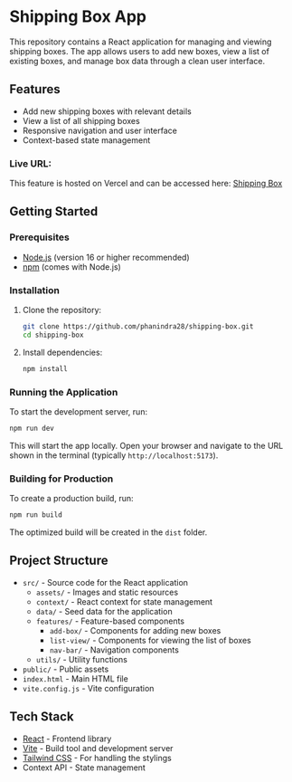 # Shipping Box App

This repository contains a React application for managing and viewing shipping boxes. The app allows users to add new boxes, view a list of existing boxes, and manage box data through a clean user interface.

## Features

- Add new shipping boxes with relevant details
- View a list of all shipping boxes
- Responsive navigation and user interface
- Context-based state management

### Live URL:
This feature is hosted on Vercel and can be accessed here: [Shipping Box](https://shipping-box-drab.vercel.app/)

## Getting Started

### Prerequisites

- [Node.js](https://nodejs.org/) (version 16 or higher recommended)
- [npm](https://www.npmjs.com/) (comes with Node.js)

### Installation

1. Clone the repository:
   ```bash
   git clone https://github.com/phanindra28/shipping-box.git
   cd shipping-box
   ```
2. Install dependencies:
   ```bash
   npm install
   ```

### Running the Application

To start the development server, run:

```bash
npm run dev
```

This will start the app locally. Open your browser and navigate to the URL shown in the terminal (typically `http://localhost:5173`).

### Building for Production

To create a production build, run:

```bash
npm run build
```

The optimized build will be created in the `dist` folder.

## Project Structure

- `src/` - Source code for the React application
  - `assets/` - Images and static resources
  - `context/` - React context for state management
  - `data/` - Seed data for the application
  - `features/` - Feature-based components
    - `add-box/` - Components for adding new boxes
    - `list-view/` - Components for viewing the list of boxes
    - `nav-bar/` - Navigation components
  - `utils/` - Utility functions
- `public/` - Public assets
- `index.html` - Main HTML file
- `vite.config.js` - Vite configuration

## Tech Stack

- [React](https://reactjs.org/) - Frontend library
- [Vite](https://vitejs.dev/) - Build tool and development server
- [Tailwind CSS](https://tailwindcss.com/) - For handling the stylings
- Context API - State management
